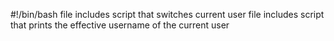 #!/bin/bash
file includes script that switches current user
file includes script that prints the effective username of the current user
